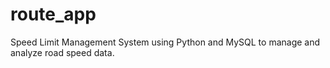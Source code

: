 # route_app
Speed Limit Management System using Python and MySQL to manage and analyze road speed data.  
